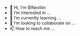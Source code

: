 - 👋 Hi, I’m @Nextlin
- 👀 I’m interested in ...
- 🌱 I’m currently learning ...
- 💞️ I’m looking to collaborate on ...
- 📫 How to reach me ...

<!---
Nextlin/Nextlin is a ✨ special ✨ repository because its `README.md` (this file) appears on your GitHub profile.
You can click the Preview link to take a look at your changes.
--->
